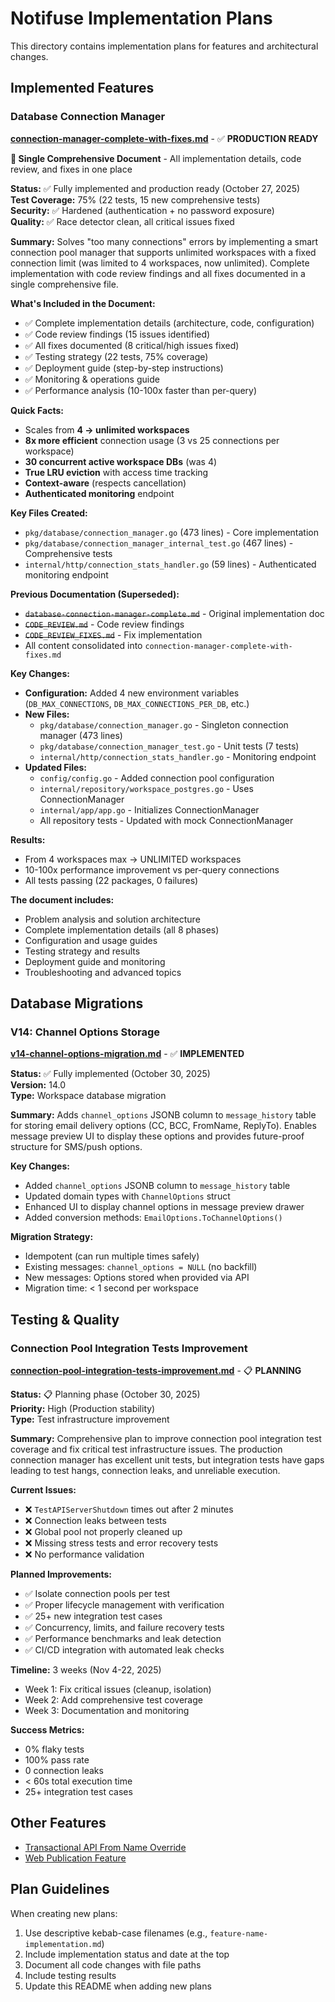 # Notifuse Implementation Plans

This directory contains implementation plans for features and architectural changes.

## Implemented Features

### Database Connection Manager

**[connection-manager-complete-with-fixes.md](./connection-manager-complete-with-fixes.md)** - ✅ **PRODUCTION READY**

**📄 Single Comprehensive Document** - All implementation details, code review, and fixes in one place

**Status:** ✅ Fully implemented and production ready (October 27, 2025)  
**Test Coverage:** 75% (22 tests, 15 new comprehensive tests)  
**Security:** ✅ Hardened (authentication + no password exposure)  
**Quality:** ✅ Race detector clean, all critical issues fixed

**Summary:** Solves "too many connections" errors by implementing a smart connection pool manager that supports unlimited workspaces with a fixed connection limit (was limited to 4 workspaces, now unlimited). Complete implementation with code review findings and all fixes documented in a single comprehensive file.

**What's Included in the Document:**
- ✅ Complete implementation details (architecture, code, configuration)
- ✅ Code review findings (15 issues identified)
- ✅ All fixes documented (8 critical/high issues fixed)
- ✅ Testing strategy (22 tests, 75% coverage)
- ✅ Deployment guide (step-by-step instructions)
- ✅ Monitoring & operations guide
- ✅ Performance analysis (10-100x faster than per-query)

**Quick Facts:**
- Scales from **4 → unlimited workspaces**
- **8x more efficient** connection usage (3 vs 25 connections per workspace)
- **30 concurrent active workspace DBs** (was 4)
- **True LRU eviction** with access time tracking
- **Context-aware** (respects cancellation)
- **Authenticated monitoring** endpoint

**Key Files Created:**
- `pkg/database/connection_manager.go` (473 lines) - Core implementation
- `pkg/database/connection_manager_internal_test.go` (467 lines) - Comprehensive tests
- `internal/http/connection_stats_handler.go` (59 lines) - Authenticated monitoring endpoint

**Previous Documentation (Superseded):**
- ~~`database-connection-manager-complete.md`~~ - Original implementation doc
- ~~`CODE_REVIEW.md`~~ - Code review findings
- ~~`CODE_REVIEW_FIXES.md`~~ - Fix implementation
- All content consolidated into `connection-manager-complete-with-fixes.md`

**Key Changes:**
- **Configuration:** Added 4 new environment variables (`DB_MAX_CONNECTIONS`, `DB_MAX_CONNECTIONS_PER_DB`, etc.)
- **New Files:**
  - `pkg/database/connection_manager.go` - Singleton connection manager (473 lines)
  - `pkg/database/connection_manager_test.go` - Unit tests (7 tests)
  - `internal/http/connection_stats_handler.go` - Monitoring endpoint
- **Updated Files:**
  - `config/config.go` - Added connection pool configuration
  - `internal/repository/workspace_postgres.go` - Uses ConnectionManager
  - `internal/app/app.go` - Initializes ConnectionManager
  - All repository tests - Updated with mock ConnectionManager

**Results:**
- From 4 workspaces max → UNLIMITED workspaces
- 10-100x performance improvement vs per-query connections
- All tests passing (22 packages, 0 failures)

**The document includes:**
- Problem analysis and solution architecture
- Complete implementation details (all 8 phases)
- Configuration and usage guides
- Testing strategy and results
- Deployment guide and monitoring
- Troubleshooting and advanced topics

## Database Migrations

### V14: Channel Options Storage

**[v14-channel-options-migration.md](./v14-channel-options-migration.md)** - ✅ **IMPLEMENTED**

**Status:** ✅ Fully implemented (October 30, 2025)  
**Version:** 14.0  
**Type:** Workspace database migration

**Summary:** Adds `channel_options` JSONB column to `message_history` table for storing email delivery options (CC, BCC, FromName, ReplyTo). Enables message preview UI to display these options and provides future-proof structure for SMS/push options.

**Key Changes:**
- Added `channel_options` JSONB column to `message_history` table
- Updated domain types with `ChannelOptions` struct
- Enhanced UI to display channel options in message preview drawer
- Added conversion methods: `EmailOptions.ToChannelOptions()`

**Migration Strategy:**
- Idempotent (can run multiple times safely)
- Existing messages: `channel_options = NULL` (no backfill)
- New messages: Options stored when provided via API
- Migration time: < 1 second per workspace

## Testing & Quality

### Connection Pool Integration Tests Improvement

**[connection-pool-integration-tests-improvement.md](./connection-pool-integration-tests-improvement.md)** - 📋 **PLANNING**

**Status:** 📋 Planning phase (October 30, 2025)  
**Priority:** High (Production stability)  
**Type:** Test infrastructure improvement

**Summary:** Comprehensive plan to improve connection pool integration test coverage and fix critical test infrastructure issues. The production connection manager has excellent unit tests, but integration tests have gaps leading to test hangs, connection leaks, and unreliable execution.

**Current Issues:**
- ❌ `TestAPIServerShutdown` times out after 2 minutes
- ❌ Connection leaks between tests  
- ❌ Global pool not properly cleaned up
- ❌ Missing stress tests and error recovery tests
- ❌ No performance validation

**Planned Improvements:**
- ✅ Isolate connection pools per test
- ✅ Proper lifecycle management with verification
- ✅ 25+ new integration test cases
- ✅ Concurrency, limits, and failure recovery tests
- ✅ Performance benchmarks and leak detection
- ✅ CI/CD integration with automated leak checks

**Timeline:** 3 weeks (Nov 4-22, 2025)
- Week 1: Fix critical issues (cleanup, isolation)
- Week 2: Add comprehensive test coverage
- Week 3: Documentation and monitoring

**Success Metrics:**
- 0% flaky tests
- 100% pass rate
- 0 connection leaks
- < 60s total execution time
- 25+ integration test cases

## Other Features

- [Transactional API From Name Override](transactional-api-from-name-override.md)
- [Web Publication Feature](web-publication-feature.md)

## Plan Guidelines

When creating new plans:
1. Use descriptive kebab-case filenames (e.g., `feature-name-implementation.md`)
2. Include implementation status and date at the top
3. Document all code changes with file paths
4. Include testing results
5. Update this README when adding new plans

